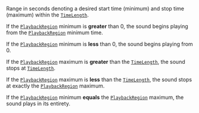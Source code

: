 Range in seconds denoting a desired start time (minimum) and stop time
(maximum) within the [`TimeLength`](https://create.roblox.com/docs/reference/engine/classes/AudioPlayer#TimeLength).

If the [`PlaybackRegion`](https://create.roblox.com/docs/reference/engine/classes/AudioPlayer#PlaybackRegion) minimum is
**greater** than 0, the sound begins playing from the
[`PlaybackRegion`](https://create.roblox.com/docs/reference/engine/classes/AudioPlayer#PlaybackRegion) minimum time.

If the [`PlaybackRegion`](https://create.roblox.com/docs/reference/engine/classes/AudioPlayer#PlaybackRegion) minimum is
**less** than 0, the sound begins playing from 0.

If the [`PlaybackRegion`](https://create.roblox.com/docs/reference/engine/classes/AudioPlayer#PlaybackRegion) maximum is
**greater** than the [`TimeLength`](https://create.roblox.com/docs/reference/engine/classes/AudioPlayer#TimeLength), the sound
stops at [`TimeLength`](https://create.roblox.com/docs/reference/engine/classes/AudioPlayer#TimeLength).

If the [`PlaybackRegion`](https://create.roblox.com/docs/reference/engine/classes/AudioPlayer#PlaybackRegion) maximum is
**less** than the [`TimeLength`](https://create.roblox.com/docs/reference/engine/classes/AudioPlayer#TimeLength), the sound
stops at exactly the [`PlaybackRegion`](https://create.roblox.com/docs/reference/engine/classes/AudioPlayer#PlaybackRegion)
maximum.

If the [`PlaybackRegion`](https://create.roblox.com/docs/reference/engine/classes/AudioPlayer#PlaybackRegion) minimum
**equals** the [`PlaybackRegion`](https://create.roblox.com/docs/reference/engine/classes/AudioPlayer#PlaybackRegion) maximum,
the sound plays in its entirety.